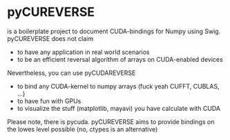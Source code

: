 pyCUREVERSE
=========

is a boilerplate project to document CUDA-bindings for Numpy using Swig. pyCUREVERSE does not claim

- to have any application in real world scenarios
- to be an efficient reversal algorithm of arrays on CUDA-enabled devices

Nevertheless, you can use pyCUDAREVERSE

- to bind any CUDA-kernel to numpy arrays (fuck yeah CUFFT, CUBLAS, ...)
- to have fun with GPUs
- to visualize the stuff (matplotlib, mayavi) you have calculate with CUDA

Please note, there is pycuda. pyCUREVERSE aims to provide bindings on the lowes level possible (no, ctypes is an alternative)
